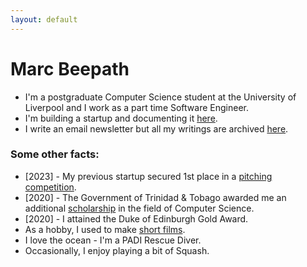 ```yaml
---
layout: default
---
```


# Marc Beepath

* I'm a postgraduate Computer Science student at the University of Liverpool and I work as a part time Software Engineer. 
* I'm building a startup and documenting it [here](https://marcsfieldnotes.com). 
* I write an email newsletter but all my writings are archived [here](/fieldnotes).

### Some other facts:

* [2023] - My previous startup secured 1st place in a [pitching competition](https://news.liverpool.ac.uk/2023/05/10/enterprising-students-win-design-your-future-awards/).
* [2020] - The Government of Trinidad & Tobago awarded me an additional [scholarship](https://napcol.bluechiptt.com/scholarships-2020/) in the field of Computer Science.
* [2020] - I attained the Duke of Edinburgh Gold Award.
* As a hobby, I used to make [short films](https://youtube.com/@Marcbeep). 
* I love the ocean - I'm a PADI Rescue Diver. 
* Occasionally, I enjoy playing a bit of Squash.